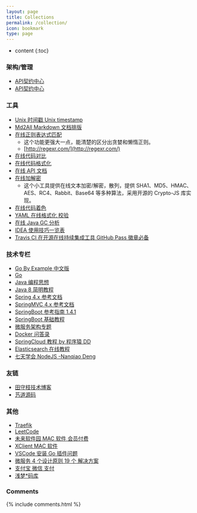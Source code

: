 ```yaml
---
layout: page
title: Collections
permalink: /collection/
icon: bookmark
type: page
---
```


- content
  {:toc}

### 架构/管理

- [API契约中心](https://www.apibuilder.io/)
- [API契约中心](https://www.apibuilder.io/)

### 工具

- [Unix 时间戳 Unix timestamp](http://tool.chinaz.com/Tools/unixtime.aspx)
- [Md2All Markdown 文档排版](http://md.aclickall.com/)
- [在线正则表达式匹配](https://regex101.com/)
  - 这个功能更强大一点，能清楚的区分出贪婪和懒惰正则。
  - [http://regexr.com/](http://regexr.com/)
- [在线代码对比](http://tool.oschina.net/diff)
- [在线代码格式化](http://tool.oschina.net/codeformat/xml/)
- [在线 API 文档](http://tool.oschina.net/apidocs)
- [在线加解密](http://tool.oschina.net/encrypt)
  - 这个小工具提供在线文本加密/解密，散列，提供 SHA1、MD5、HMAC、AES、RC4、Rabbit、Base64 等多种算法，采用开源的 Crypto-JS 库实现。
- [在线代码着色](http://tool.oschina.net/highlight)
- [YAML 在线格式化 校验](http://www.yamllint.com/)
- [在线 Java GC 分析](http://gceasy.io/)
- [IDEA 使用技巧一览表](https://blog.csdn.net/u013792648/article/details/51085321)
- [Travis CI 在开源在线持续集成工具 GitHub Pass 徽章必备](https://travis-ci.org)

### 技术专栏

- [Go By Example 中文版](https://gobyexample.xgwang.me/)
- [Go](https://golang.google.cn/)
- [Java 编程思想](http://blog.didispace.com/books/think-in-java/)
- [Java 8 简明教程](http://blog.didispace.com/books/java8-tutorial/)
- [Spring 4.x 参考文档](http://blog.didispace.com/books/spring-framework-4-reference/)
- [SpringMVC 4.x 参考文档](http://blog.didispace.com/books/spring-mvc-4-tutorial/)
- [SpringBoot 参考指南 1.4.1](http://blog.didispace.com/books/spring-boot-reference/)
- [SpringBoot 基础教程](http://blog.didispace.com/Spring-Boot%E5%9F%BA%E7%A1%80%E6%95%99%E7%A8%8B/)
- [微服务架构专题](http://blog.didispace.com/micro-serivces-arch/)
- [Docker 问答录](https://blog.lab99.org/post/docker-2016-07-14-faq.html)
- [SpringCloud 教程 by 程序猿 DD](http://blog.didispace.com/Spring-Cloud%E5%9F%BA%E7%A1%80%E6%95%99%E7%A8%8B/)
- [Elasticsearch 在线教程](https://www.sojson.com/tag_elasticsearch.html)
- [七天学会 NodeJS -Nanqiao Deng](https://nqdeng.github.io/7-days-nodejs)

### 友链

- [田守枝技术博客](http://www.tianshouzhi.com/#)
- [艿道源码](http://www.iocoder.cn/)

### 其他

- [Traefik](http://traefik.cn/)
- [LeetCode](https://leetcode-cn.com/problemset/all/)
- [未来软件园 MAC 软件 会员付费](http://www.orsoon.com/)
- [XClient MAC 软件](https://xclient.info/)
- [VSCode 安装 Go 插件问题](https://blog.csdn.net/aspace123/article/details/81270556)
- [微服务 4 个设计原则 19 个 解决方案](http://server.51cto.com/Micro-551054.htm)
- [支付宝 微信 支付](http://blog.leanote.com/post/programhacker/Java-%E6%94%AF%E4%BB%98%E5%AE%9D-%E5%BE%AE%E4%BF%A1%E6%94%AF%E4%BB%98)
- [浅梦*码库](https://gitee.ltd/)

### Comments

{% include comments.html %}

